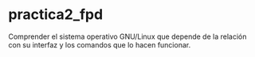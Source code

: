 # practica2_fpd
Comprender el sistema operativo GNU/Linux que depende de la relación con su interfaz y los comandos que lo hacen funcionar.
